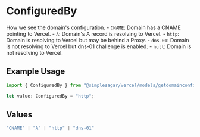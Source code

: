 # ConfiguredBy

How we see the domain's configuration. - `CNAME`: Domain has a CNAME pointing to Vercel. - `A`: Domain's A record is resolving to Vercel. - `http`: Domain is resolving to Vercel but may be behind a Proxy. - `dns-01`: Domain is not resolving to Vercel but dns-01 challenge is enabled. - `null`: Domain is not resolving to Vercel.

## Example Usage

```typescript
import { ConfiguredBy } from "@simplesagar/vercel/models/getdomainconfigop.js";

let value: ConfiguredBy = "http";
```

## Values

```typescript
"CNAME" | "A" | "http" | "dns-01"
```